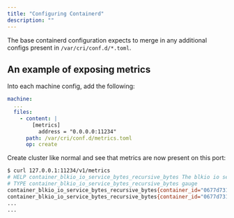 ```yaml
---
title: "Configuring Containerd"
description: ""
---
```


The base containerd configuration expects to merge in any additional configs present in `/var/cri/conf.d/*.toml`.

## An example of exposing metrics

Into each machine config, add the following:

```yaml
machine:
  ...
  files:
    - content: |
        [metrics]
          address = "0.0.0.0:11234"
      path: /var/cri/conf.d/metrics.toml
      op: create
```

Create cluster like normal and see that metrics are now present on this port:

```bash
$ curl 127.0.0.1:11234/v1/metrics
# HELP container_blkio_io_service_bytes_recursive_bytes The blkio io service bytes recursive
# TYPE container_blkio_io_service_bytes_recursive_bytes gauge
container_blkio_io_service_bytes_recursive_bytes{container_id="0677d73196f5f4be1d408aab1c4125cf9e6c458a4bea39e590ac779709ffbe14",device="/dev/dm-0",major="253",minor="0",namespace="k8s.io",op="Async"} 0
container_blkio_io_service_bytes_recursive_bytes{container_id="0677d73196f5f4be1d408aab1c4125cf9e6c458a4bea39e590ac779709ffbe14",device="/dev/dm-0",major="253",minor="0",namespace="k8s.io",op="Discard"} 0
...
...
```
